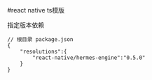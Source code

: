 #react native ts模版

指定版本依赖
```
// 根目录 package.json
{
    "resolutions":{
        "react-native/hermes-engine":"0.5.0"
    }
}
```
